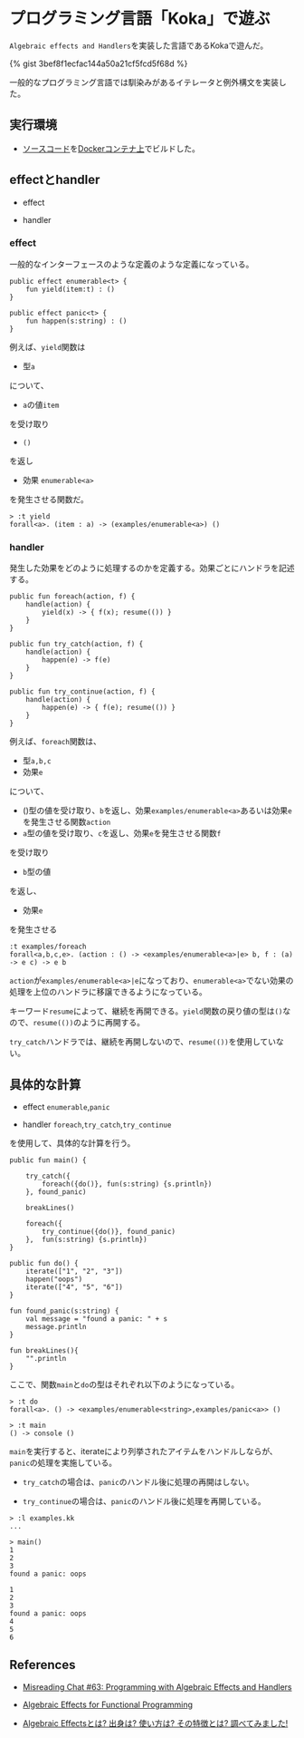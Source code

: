 # プログラミング言語「Koka」で遊ぶ

`Algebraic effects and Handlers`を実装した言語であるKokaで遊んだ。

{% gist 3bef8f1ecfac144a50a21cf5fcd5f68d %}

一般的なプログラミング言語では馴染みがあるイテレータと例外構文を実装した。

## 実行環境

- [ソースコード](https://github.com/koka-lang/koka/commit/ff10f073dec3f92d412996f7bb3d3dc72e9cead8)を[Dockerコンテナ上](https://github.com/masa-suzu/dev-env/blob/master/koka/dockerfile)でビルドした。

## effectとhandler

- effect

- handler

### effect

一般的なインターフェースのような定義のような定義になっている。
```
public effect enumerable<t> {
    fun yield(item:t) : ()
}

public effect panic<t> {
    fun happen(s:string) : ()
}
```

例えば、`yield`関数は


- 型`a`

について、

 - `a`の値`item`

を受け取り

- `()`

を返し

- 効果 `enumerable<a>`

を発生させる関数だ。

```
> :t yield
forall<a>. (item : a) -> (examples/enumerable<a>) ()
```

### handler

発生した効果をどのように処理するのかを定義する。効果ごとにハンドラを記述する。
```
public fun foreach(action, f) {
    handle(action) {
        yield(x) -> { f(x); resume(()) }
    }
}

public fun try_catch(action, f) {
    handle(action) {
        happen(e) -> f(e)
    }
}

public fun try_continue(action, f) {
    handle(action) {
        happen(e) -> { f(e); resume(()) }
    }
}
```

例えば、`foreach`関数は、

- 型`a,b,c`
- 効果`e`

について、

 - ()型の値を受け取り、`b`を返し、効果`examples/enumerable<a>`あるいは効果`e`を発生させる関数`action`
 - `a`型の値を受け取り、`c`を返し、効果`e`を発生させる関数`f`

を受け取り

- `b`型の値

を返し、

- 効果`e`

を発生させる

```
:t examples/foreach
forall<a,b,c,e>. (action : () -> <examples/enumerable<a>|e> b, f : (a) -> e c) -> e b
```

`action`が`examples/enumerable<a>|e`になっており、`enumerable<a>`でない効果の処理を上位のハンドラに移譲できるようになっている。

キーワード`resume`によって、継続を再開できる。`yield`関数の戻り値の型は`()`なので、`resume(())`のように再開する。

`try_catch`ハンドラでは、継続を再開しないので、`resume(())`を使用していない。


## 具体的な計算

- effect `enumerable`,`panic`

- handler `foreach`,`try_catch`,`try_continue`

を使用して、具体的な計算を行う。

```
public fun main() {

    try_catch({
        foreach({do()}, fun(s:string) {s.println})
    }, found_panic)

    breakLines()

    foreach({
        try_continue({do()}, found_panic)
    },  fun(s:string) {s.println})
}

public fun do() {
    iterate(["1", "2", "3"])
    happen("oops")
    iterate(["4", "5", "6"])
}

fun found_panic(s:string) {
    val message = "found a panic: " + s
    message.println
}

fun breakLines(){
    "".println
}
```

ここで、関数`main`と`do`の型はそれぞれ以下のようになっている。
```
> :t do
forall<a>. () -> <examples/enumerable<string>,examples/panic<a>> ()

> :t main
() -> console ()
```

`main`を実行すると、iterateにより列挙されたアイテムをハンドルしならが、`panic`の処理を実施している。

- `try_catch`の場合は、`panic`のハンドル後に処理の再開はしない。

- `try_continue`の場合は、`panic`のハンドル後に処理を再開している。

```
> :l examples.kk
...

> main()
1
2
3
found a panic: oops

1
2
3
found a panic: oops
4
5
6

```

## References

- [Misreading Chat #63: Programming with Algebraic Effects and Handlers](https://misreading.chat/2019/06/23/episode-63-programming-with-algebraic-effects-and-handlers/)

- [Algebraic Effects for Functional Programming
](https://www.microsoft.com/en-us/research/wp-content/uploads/2016/08/algeff-tr-2016-v3.pdf)

- [Algebraic Effectsとは? 出身は? 使い方は? その特徴とは? 調べてみました!](https://qiita.com/Nymphium/items/e6ce580da8b87ded912b)